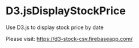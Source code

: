 # D3.jsDisplayStockPrice
Use D3.js to display stock price by date

Please visit: https://d3-stock-csv.firebaseapp.com/
